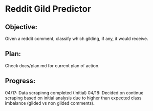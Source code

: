 # Reddit Gild Predictor

## Objective:

Given a reddit comment, classify which gilding, if any, it would receive.

## Plan:

Check docs/plan.md for current plan of action.

## Progress:

04/17: Data scrapinng completed (Initial)
04/18: Decided on continue scraping based on initial analysis due to higher than expected class imbalance (gilded vs non gilded comments).
